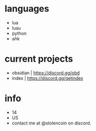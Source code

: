 # languages
- lua
- luau
- python
- ahk

# current projects
- obsidian | https://discord.gg/obd
- index | https://discord.gg/getindex

# info
- 14
- US
- contact me at @stolencoin on discord.
